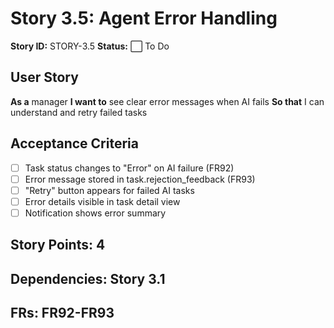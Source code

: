 # Story 3.5: Agent Error Handling

**Story ID:** STORY-3.5
**Status:** ⬜ To Do

## User Story
**As a** manager
**I want to** see clear error messages when AI fails
**So that** I can understand and retry failed tasks

## Acceptance Criteria
- [ ] Task status changes to "Error" on AI failure (FR92)
- [ ] Error message stored in task.rejection_feedback (FR93)
- [ ] "Retry" button appears for failed AI tasks
- [ ] Error details visible in task detail view
- [ ] Notification shows error summary

## Story Points: 4
## Dependencies: Story 3.1
## FRs: FR92-FR93
